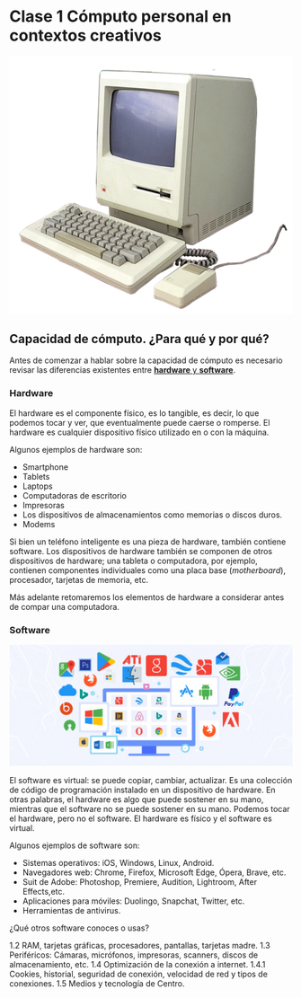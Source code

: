 

# Clase 1 Cómputo personal en contextos creativos


![compu](https://github.com/MarianneTeixido/ABCDigital2020-2/blob/master/img/compu.png)


## Capacidad de cómputo. ¿Para qué y por qué?

Antes de comenzar a hablar sobre la capacidad de cómputo es necesario revisar las diferencias existentes entre [__hardware__ y __software__](https://www.lifewire.com/hardware-vs-software-vs-firmware-whats-the-difference-2624567). 

### Hardware

El hardware es el componente físico, es lo tangible, es decir, lo que podemos tocar y ver, que eventualmente puede caerse o romperse. El hardware es cualquier dispositivo físico utilizado en o con la máquina.

Algunos ejemplos de hardware son:  
- Smartphone
- Tablets
- Laptops
- Computadoras de escritorio
- Impresoras
- Los dispositivos de almacenamientos como memorias o discos duros. 
- Modems

Si bien un teléfono inteligente es una pieza de hardware, también contiene software. Los dispositivos de hardware también se componen de otros dispositivos de hardware; una tableta o computadora, por ejemplo, contienen componentes individuales como una placa base (_motherboard_), procesador, tarjetas de memoria, etc. 

Más adelante retomaremos los elementos de hardware a considerar antes de compar una computadora. 

### Software 

![software](https://github.com/MarianneTeixido/ABCDigital2020-2/blob/master/img/software.png)

El software es virtual: se puede copiar, cambiar, actualizar. Es una colección de código de programación instalado en un dispositivo de hardware. En otras palabras, el hardware es algo que puede sostener en su mano, mientras que el software no se puede sostener en su mano. Podemos tocar el hardware, pero no el software. El hardware es físico y el software es virtual.

Algunos ejemplos de software son:

- Sistemas operativos: iOS, Windows, Linux, Android. 
- Navegadores web: Chrome, Firefox, Microsoft Edge, Ópera, Brave, etc. 
- Suit de Adobe: Photoshop, Premiere, Audition, Lightroom, After Effects,etc.
- Aplicaciones para móviles: Duolingo, Snapchat, Twitter, etc. 
- Herramientas de antivirus. 

¿Qué otros software conoces o usas?







1.2 RAM, tarjetas gráficas, procesadores, pantallas, tarjetas madre. 
1.3 Periféricos: Cámaras, micrófonos, impresoras, scanners, discos de almacenamiento, etc.
1.4 Optimización de la conexión a internet. 
1.4.1 Cookies, historial, seguridad de conexión, velocidad de red y tipos de conexiones.
1.5 Medios y tecnología de Centro. 

